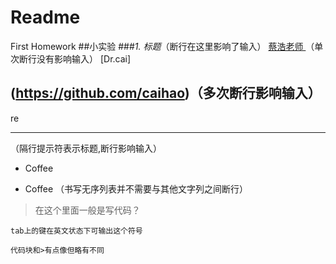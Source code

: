 # Readme
First Homework
##小实验
###*1.
标题*（断行在这里影响了输入）
[蔡浩老师
](https://github.com/caihao)（单次断行没有影响输入）
[Dr.cai]

(https://github.com/caihao)（多次断行影响输入）
--
re

---

（隔行提示符表示标题,断行影响输入）
- Coffee

- Coffee
（书写无序列表并不需要与其他文字列之间断行）
>在这个里面一般是写代码？

`tab上的键在英文状态下可输出这个符号`

    代码块和>有点像但略有不同
